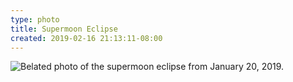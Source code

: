 ```yaml
---
type: photo
title: Supermoon Eclipse
created: 2019-02-16 21:13:11-08:00
---
```

![Belated photo of the supermoon eclipse from January 20, 2019.](/media/images/photos/2019/02/supermoon-eclipse.jpg)
